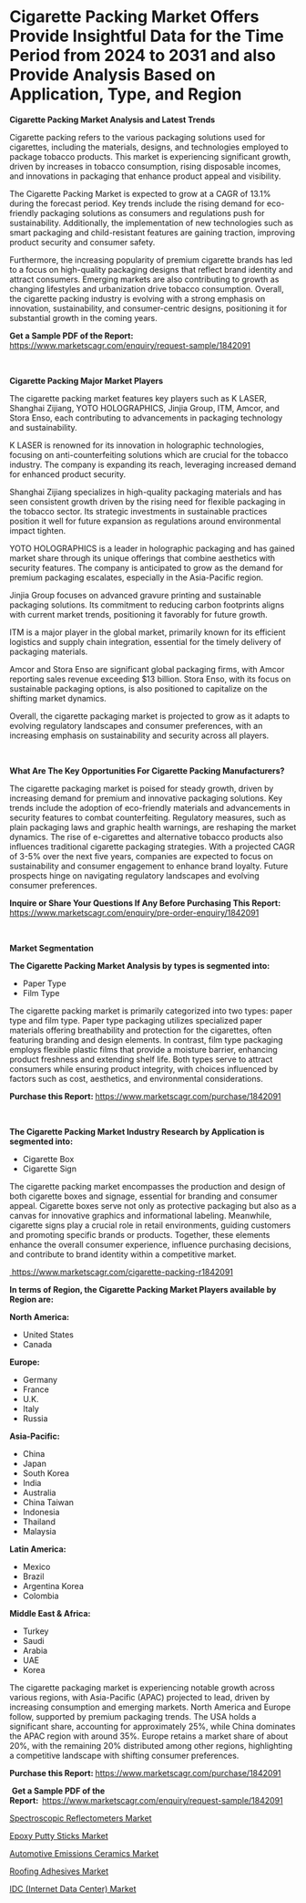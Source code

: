 <p><h1>Cigarette Packing Market Offers Provide Insightful Data for the Time Period from 2024 to 2031 and also Provide Analysis Based on Application, Type, and Region</h1></p><p><strong>Cigarette Packing Market Analysis and Latest Trends</strong></p>
<p><p>Cigarette packing refers to the various packaging solutions used for cigarettes, including the materials, designs, and technologies employed to package tobacco products. This market is experiencing significant growth, driven by increases in tobacco consumption, rising disposable incomes, and innovations in packaging that enhance product appeal and visibility. </p><p>The Cigarette Packing Market is expected to grow at a CAGR of 13.1% during the forecast period. Key trends include the rising demand for eco-friendly packaging solutions as consumers and regulations push for sustainability. Additionally, the implementation of new technologies such as smart packaging and child-resistant features are gaining traction, improving product security and consumer safety. </p><p>Furthermore, the increasing popularity of premium cigarette brands has led to a focus on high-quality packaging designs that reflect brand identity and attract consumers. Emerging markets are also contributing to growth as changing lifestyles and urbanization drive tobacco consumption. Overall, the cigarette packing industry is evolving with a strong emphasis on innovation, sustainability, and consumer-centric designs, positioning it for substantial growth in the coming years.</p></p>
<p><strong>Get a Sample PDF of the Report:&nbsp;</strong> <a href="https://www.marketscagr.com/enquiry/request-sample/1842091?utm_campaign=1560&utm_medium=2&utm_source=Github&utm_content=ia&utm_term=16102024&utm_id=cigarette-packing">https://www.marketscagr.com/enquiry/request-sample/1842091</a></p>
<p>&nbsp;</p>
<p><strong>Cigarette Packing Major Market Players</strong></p>
<p><p>The cigarette packing market features key players such as K LASER, Shanghai Zijiang, YOTO HOLOGRAPHICS, Jinjia Group, ITM, Amcor, and Stora Enso, each contributing to advancements in packaging technology and sustainability.</p><p>K LASER is renowned for its innovation in holographic technologies, focusing on anti-counterfeiting solutions which are crucial for the tobacco industry. The company is expanding its reach, leveraging increased demand for enhanced product security. </p><p>Shanghai Zijiang specializes in high-quality packaging materials and has seen consistent growth driven by the rising need for flexible packaging in the tobacco sector. Its strategic investments in sustainable practices position it well for future expansion as regulations around environmental impact tighten.</p><p>YOTO HOLOGRAPHICS is a leader in holographic packaging and has gained market share through its unique offerings that combine aesthetics with security features. The company is anticipated to grow as the demand for premium packaging escalates, especially in the Asia-Pacific region.</p><p>Jinjia Group focuses on advanced gravure printing and sustainable packaging solutions. Its commitment to reducing carbon footprints aligns with current market trends, positioning it favorably for future growth.</p><p>ITM is a major player in the global market, primarily known for its efficient logistics and supply chain integration, essential for the timely delivery of packaging materials.</p><p>Amcor and Stora Enso are significant global packaging firms, with Amcor reporting sales revenue exceeding $13 billion. Stora Enso, with its focus on sustainable packaging options, is also positioned to capitalize on the shifting market dynamics.</p><p>Overall, the cigarette packaging market is projected to grow as it adapts to evolving regulatory landscapes and consumer preferences, with an increasing emphasis on sustainability and security across all players.</p></p>
<p>&nbsp;</p>
<p><strong>What Are The Key Opportunities For Cigarette Packing Manufacturers?</strong></p>
<p><p>The cigarette packaging market is poised for steady growth, driven by increasing demand for premium and innovative packaging solutions. Key trends include the adoption of eco-friendly materials and advancements in security features to combat counterfeiting. Regulatory measures, such as plain packaging laws and graphic health warnings, are reshaping the market dynamics. The rise of e-cigarettes and alternative tobacco products also influences traditional cigarette packaging strategies. With a projected CAGR of 3-5% over the next five years, companies are expected to focus on sustainability and consumer engagement to enhance brand loyalty. Future prospects hinge on navigating regulatory landscapes and evolving consumer preferences.</p></p>
<p><strong>Inquire or Share Your Questions If Any Before Purchasing This Report:</strong> <a href="https://www.marketscagr.com/enquiry/pre-order-enquiry/1842091?utm_campaign=1560&utm_medium=2&utm_source=Github&utm_content=ia&utm_term=16102024&utm_id=cigarette-packing">https://www.marketscagr.com/enquiry/pre-order-enquiry/1842091</a></p>
<p>&nbsp;</p>
<p><strong>Market Segmentation</strong></p>
<p><strong>The Cigarette Packing Market Analysis by types is segmented into:</strong></p>
<p><ul><li>Paper Type</li><li>Film Type</li></ul></p>
<p><p>The cigarette packing market is primarily categorized into two types: paper type and film type. Paper type packaging utilizes specialized paper materials offering breathability and protection for the cigarettes, often featuring branding and design elements. In contrast, film type packaging employs flexible plastic films that provide a moisture barrier, enhancing product freshness and extending shelf life. Both types serve to attract consumers while ensuring product integrity, with choices influenced by factors such as cost, aesthetics, and environmental considerations.</p></p>
<p><strong>Purchase this Report:&nbsp;</strong><a href="https://www.marketscagr.com/purchase/1842091?utm_campaign=1560&utm_medium=2&utm_source=Github&utm_content=ia&utm_term=16102024&utm_id=cigarette-packing">https://www.marketscagr.com/purchase/1842091</a></p>
<p>&nbsp;</p>
<p><strong>The Cigarette Packing Market Industry Research by Application is segmented into:</strong></p>
<p><ul><li>Cigarette Box</li><li>Cigarette Sign</li></ul></p>
<p><p>The cigarette packing market encompasses the production and design of both cigarette boxes and signage, essential for branding and consumer appeal. Cigarette boxes serve not only as protective packaging but also as a canvas for innovative graphics and informational labeling. Meanwhile, cigarette signs play a crucial role in retail environments, guiding customers and promoting specific brands or products. Together, these elements enhance the overall consumer experience, influence purchasing decisions, and contribute to brand identity within a competitive market.</p></p>
<p><a href="https://www.marketscagr.com/cigarette-packing-r1842091?utm_campaign=1560&utm_medium=2&utm_source=Github&utm_content=ia&utm_term=16102024&utm_id=cigarette-packing">&nbsp;https://www.marketscagr.com/cigarette-packing-r1842091</a></p>
<p><strong>In terms of Region, the Cigarette Packing Market Players available by Region are:</strong></p>
<p>
    <p> <strong> North America: </strong>
        <ul>
            <li>United States</li>
            <li>Canada</li>
        </ul>
        </p> 
    <p> <strong> Europe: </strong>
        <ul>
            <li>Germany</li>
            <li>France</li>
            <li>U.K.</li>
            <li>Italy</li>
            <li>Russia</li>
        </ul>
        </p> 
    <p> <strong> Asia-Pacific: </strong>
        <ul>
            <li>China</li>
            <li>Japan</li>
            <li>South Korea</li>
            <li>India</li>
            <li>Australia</li>
            <li>China Taiwan</li>
            <li>Indonesia</li>
            <li>Thailand</li>
            <li>Malaysia</li>
        </ul>
        </p> 
    <p> <strong> Latin America: </strong>
        <ul>
            <li>Mexico</li>
            <li>Brazil</li>
            <li>Argentina Korea</li>
            <li>Colombia</li>
        </ul>
        </p> 
    <p> <strong> Middle East & Africa: </strong>
        <ul>
            <li>Turkey</li>
            <li>Saudi</li>
            <li>Arabia</li>
            <li>UAE</li>
            <li>Korea</li>
        </ul>
    </p>
    </p>
<p><p>The cigarette packaging market is experiencing notable growth across various regions, with Asia-Pacific (APAC) projected to lead, driven by increasing consumption and emerging markets. North America and Europe follow, supported by premium packaging trends. The USA holds a significant share, accounting for approximately 25%, while China dominates the APAC region with around 35%. Europe retains a market share of about 20%, with the remaining 20% distributed among other regions, highlighting a competitive landscape with shifting consumer preferences.</p></p>
<p><strong>Purchase this Report: </strong><a href="https://www.marketscagr.com/purchase/1842091?utm_campaign=1560&utm_medium=2&utm_source=Github&utm_content=ia&utm_term=16102024&utm_id=cigarette-packing">https://www.marketscagr.com/purchase/1842091</a></p>
<p>&nbsp;<strong>Get a Sample PDF of the Report:&nbsp;&nbsp;</strong><a href="https://www.marketscagr.com/enquiry/request-sample/1842091?utm_campaign=1560&utm_medium=2&utm_source=Github&utm_content=ia&utm_term=16102024&utm_id=cigarette-packing">https://www.marketscagr.com/enquiry/request-sample/1842091</a></p>
<p><strong></strong></p>
<p><p><a href="https://github.com/mharielmesa/Market-Research-Report-List-5/blob/main/spectroscopic-reflectometers-market.md?utm_campaign=1560&utm_medium=2&utm_source=Github&utm_content=ia&utm_term=16102024&utm_id=cigarette-packing">Spectroscopic Reflectometers Market</a></p><p><a href="https://www.linkedin.com/pulse/market-leaders-laggards-global-epoxy-putty-sticks-trends-mdzoe?utm_campaign=1560&utm_medium=2&utm_source=Github&utm_content=ia&utm_term=16102024&utm_id=cigarette-packing">Epoxy Putty Sticks Market</a></p><p><a href="https://www.linkedin.com/pulse/automotive-emissions-ceramics-market-trends-growth-outlook-dyvcf?utm_campaign=1560&utm_medium=2&utm_source=Github&utm_content=ia&utm_term=16102024&utm_id=cigarette-packing">Automotive Emissions Ceramics Market</a></p><p><a href="https://www.linkedin.com/pulse/roofing-adhesives-ecosystem-mapping-innovation-value-chains-m1v4e?utm_campaign=1560&utm_medium=2&utm_source=Github&utm_content=ia&utm_term=16102024&utm_id=cigarette-packing">Roofing Adhesives Market</a></p><p><a href="https://github.com/dringals/Market-Research-Report-List-6/blob/main/idc-internet-data-center-market.md?utm_campaign=1560&utm_medium=2&utm_source=Github&utm_content=ia&utm_term=16102024&utm_id=cigarette-packing">IDC (Internet Data Center) Market</a></p></p>